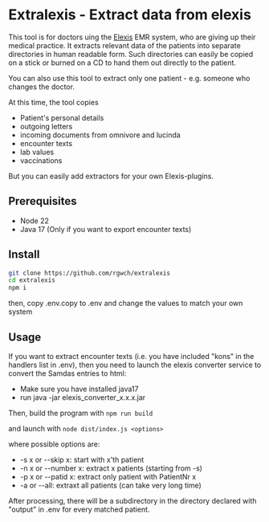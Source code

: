 # Extralexis - Extract data from elexis

This tool is for doctors uing the [Elexis](http://www.elexis.ch) EMR system, who are giving up their medical practice. It extracts relevant data of the patients into separate directories in human readable form. 
Such directories can easily be copied on a stick or burned on a CD to hand them out directly to the patient.

You can also use this tool to extract only one patient - e.g. someone who changes the doctor.

At this time, the tool copies 

* Patient's personal details
* outgoing letters
* incoming documents from omnivore and lucinda
* encounter texts
* lab values
* vaccinations

But you can easily add extractors for your own Elexis-plugins.

## Prerequisites

* Node 22
* Java 17 (Only if you want to export encounter texts)

## Install

```bash
git clone https://github.com/rgwch/extralexis
cd extralexis
npm i
```
then, copy .env.copy to .env and change the values to match your own system

## Usage

If you want to extract encounter texts (i.e. you have included "kons" in the handlers list in .env), then you need to launch the elexis converter service to convert the Samdas entries to html:

* Make sure you have installed java17
* run java -jar elexis_converter_x.x.x.jar

Then, build the program with `npm run build`

and launch with `node dist/index.js <options>`

where possible options are:

* -s x or --skip x: start with x'th patient
* -n  x or --number x: extract x patients (starting from -s)
* -p x or --patid x: extract only patient with PatientNr x
* -a or --all: extraxt all patients (can take very long time)

After processing, there will be a subdirectory in the directory declared with "output" in .env for every matched patient.

